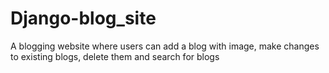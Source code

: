 # Django-blog_site
A blogging website where users can add a blog with image, make changes to existing blogs, delete them and search for blogs
